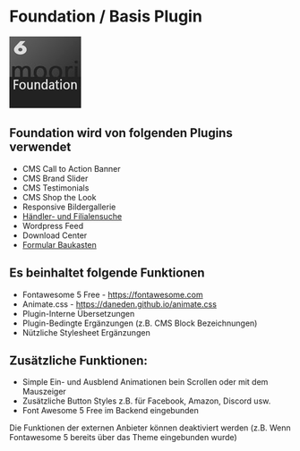 # Foundation / Basis Plugin

![Logo](images/plugin.jpg)

## Foundation wird von folgenden Plugins verwendet

- CMS Call to Action Banner
- CMS Brand Slider
- CMS Testimonials
- CMS Shop the Look
- Responsive Bildergallerie
- [Händler- und Filialensuche](../MoorlMerchantFinder/index.md)
- Wordpress Feed
- Download Center
- [Formular Baukasten](../MoorlFormBuilder/index.md)

## Es beinhaltet folgende Funktionen

- Fontawesome 5 Free - https://fontawesome.com
- Animate.css - https://daneden.github.io/animate.css
- Plugin-Interne Übersetzungen
- Plugin-Bedingte Ergänzungen (z.B. CMS Block Bezeichnungen)
- Nützliche Stylesheet Ergänzungen

## Zusätzliche Funktionen:

- Simple Ein- und Ausblend Animationen bein Scrollen oder mit dem Mauszeiger
- Zusätzliche Button Styles z.B. für Facebook, Amazon, Discord usw.
- Font Awesome 5 Free im Backend eingebunden

Die Funktionen der externen Anbieter können deaktiviert werden (z.B. Wenn Fontawesome 5 bereits über das Theme eingebunden wurde)

